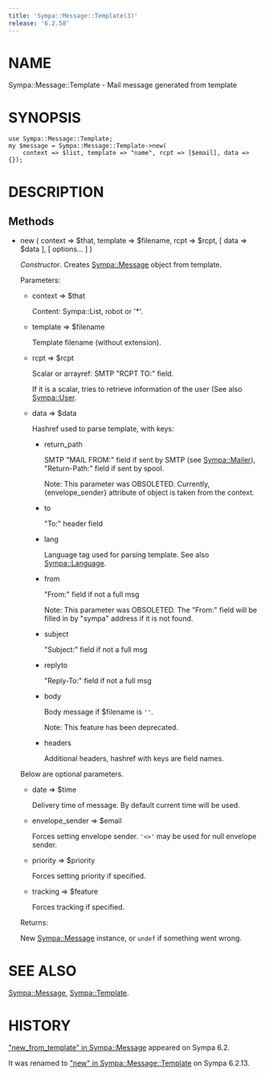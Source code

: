 ```yaml
---
title: 'Sympa::Message::Template(3)'
release: '6.2.58'
---
```


# NAME

Sympa::Message::Template - Mail message generated from template

# SYNOPSIS

    use Sympa::Message::Template;
    my $message = Sympa::Message::Template->new(
        context => $list, template => "name", rcpt => [$email], data => {});

# DESCRIPTION

## Methods

- new ( context => $that, template => $filename,
rcpt => $rcpt, \[ data => $data \], \[ options... \] )

    _Constructor_.
    Creates [Sympa::Message](./Sympa-Message.3.md) object from template.

    Parameters:

    - context => $that

        Content: Sympa::List, robot or '\*'.

    - template => $filename

        Template filename (without extension).

    - rcpt => $rcpt

        Scalar or arrayref: SMTP "RCPT TO:" field.

        If it is a scalar, tries to retrieve information of the user
        (See also [Sympa::User](./Sympa-User.3.md).

    - data => $data

        Hashref used to parse template, with keys:

        - return\_path

            SMTP "MAIL FROM:" field if sent by SMTP (see [Sympa::Mailer](./Sympa-Mailer.3.md)),
            "Return-Path:" field if sent by spool.

            Note: This parameter was OBSOLETED.  Currently, {envelope\_sender} attribute of
            object is taken from the context.

        - to

            "To:" header field

        - lang

            Language tag used for parsing template.
            See also [Sympa::Language](./Sympa-Language.3.md).

        - from

            "From:" field if not a full msg

            Note:
            This parameter was OBSOLETED.
            The "From:" field will be filled in by "sympa" address if it is not found.

        - subject

            "Subject:" field if not a full msg

        - replyto

            "Reply-To:" field if not a full msg

        - body

            Body message if $filename is `''`.

            Note: This feature has been deprecated.

        - headers

            Additional headers, hashref with keys are field names.

    Below are optional parameters.

    - date => $time

        Delivery time of message.
        By default current time will be used.

    - envelope\_sender => $email

        Forces setting envelope sender.
        `'<>'` may be used for null envelope sender.

    - priority => $priority

        Forces setting priority if specified.

    - tracking => $feature

        Forces tracking if specified.

    Returns:

    New [Sympa::Message](./Sympa-Message.3.md) instance, or `undef` if something went wrong.

# SEE ALSO

[Sympa::Message](./Sympa-Message.3.md), [Sympa::Template](./Sympa-Template.3.md).

# HISTORY

["new\_from\_template" in Sympa::Message](./Sympa-Message.3.md#new_from_template) appeared on Sympa 6.2.

It was renamed to ["new" in Sympa::Message::Template](./Sympa-Message-Template.3.md#new) on Sympa 6.2.13.
